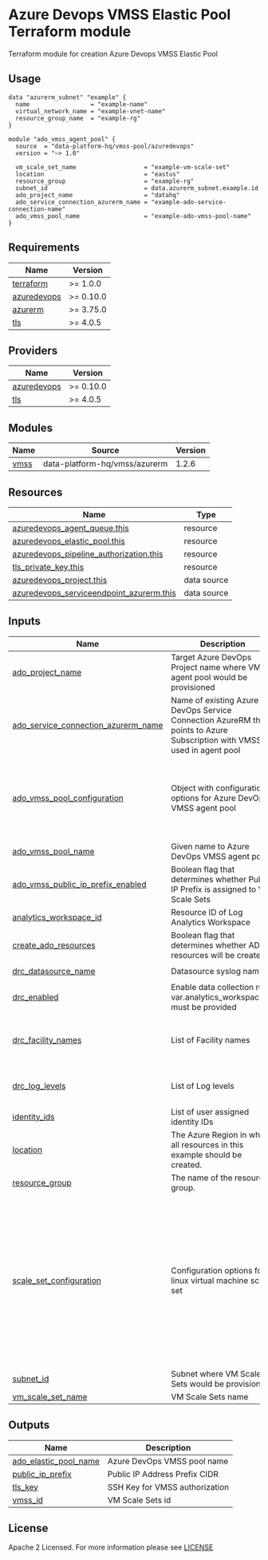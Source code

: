 # Azure Devops VMSS Elastic Pool Terraform module
Terraform module for creation Azure Devops VMSS Elastic Pool

## Usage
```hcl
data "azurerm_subnet" "example" {
  name                 = "example-name"
  virtual_network_name = "example-vnet-name"
  resource_group_name  = "example-rg"
}

module "ado_vmss_agent_pool" {
  source  = "data-platform-hq/vmss-pool/azuredevops"
  version = "~> 1.0"

  vm_scale_set_name                   = "example-vm-scale-set"
  location                            = "eastus"
  resource_group                      = "example-rg"
  subnet_id                           = data.azurerm_subnet.example.id
  ado_project_name                    = "datahq"
  ado_service_connection_azurerm_name = "example-ado-service-connection-name"
  ado_vmss_pool_name                  = "example-ado-vmss-pool-name"
}
```
<!-- BEGIN_TF_DOCS -->
## Requirements

| Name | Version |
|------|---------|
| <a name="requirement_terraform"></a> [terraform](#requirement\_terraform) | >= 1.0.0 |
| <a name="requirement_azuredevops"></a> [azuredevops](#requirement\_azuredevops) | >= 0.10.0 |
| <a name="requirement_azurerm"></a> [azurerm](#requirement\_azurerm) | >= 3.75.0 |
| <a name="requirement_tls"></a> [tls](#requirement\_tls) | >= 4.0.5 |

## Providers

| Name | Version |
|------|---------|
| <a name="provider_azuredevops"></a> [azuredevops](#provider\_azuredevops) | >= 0.10.0 |
| <a name="provider_tls"></a> [tls](#provider\_tls) | >= 4.0.5 |

## Modules

| Name | Source | Version |
|------|--------|---------|
| <a name="module_vmss"></a> [vmss](#module\_vmss) | data-platform-hq/vmss/azurerm | 1.2.6 |

## Resources

| Name | Type |
|------|------|
| [azuredevops_agent_queue.this](https://registry.terraform.io/providers/microsoft/azuredevops/latest/docs/resources/agent_queue) | resource |
| [azuredevops_elastic_pool.this](https://registry.terraform.io/providers/microsoft/azuredevops/latest/docs/resources/elastic_pool) | resource |
| [azuredevops_pipeline_authorization.this](https://registry.terraform.io/providers/microsoft/azuredevops/latest/docs/resources/pipeline_authorization) | resource |
| [tls_private_key.this](https://registry.terraform.io/providers/hashicorp/tls/latest/docs/resources/private_key) | resource |
| [azuredevops_project.this](https://registry.terraform.io/providers/microsoft/azuredevops/latest/docs/data-sources/project) | data source |
| [azuredevops_serviceendpoint_azurerm.this](https://registry.terraform.io/providers/microsoft/azuredevops/latest/docs/data-sources/serviceendpoint_azurerm) | data source |

## Inputs

| Name | Description | Type | Default | Required |
|------|-------------|------|---------|:--------:|
| <a name="input_ado_project_name"></a> [ado\_project\_name](#input\_ado\_project\_name) | Target Azure DevOps Project name where VMSS agent pool would be provisioned | `string` | n/a | yes |
| <a name="input_ado_service_connection_azurerm_name"></a> [ado\_service\_connection\_azurerm\_name](#input\_ado\_service\_connection\_azurerm\_name) | Name of existing Azure DevOps Service Connection AzureRM that points to Azure Subscription with VMSS used in agent pool | `string` | n/a | yes |
| <a name="input_ado_vmss_pool_configuration"></a> [ado\_vmss\_pool\_configuration](#input\_ado\_vmss\_pool\_configuration) | Object with configuration options for Azure DevOps VMSS agent pool | <pre>object({<br>    desired_idle           = optional(number, 0)<br>    max_capacity           = optional(number, 3)<br>    time_to_live_minutes   = optional(number, 30)<br>    recycle_after_each_use = optional(bool, false)<br>  })</pre> | `{}` | no |
| <a name="input_ado_vmss_pool_name"></a> [ado\_vmss\_pool\_name](#input\_ado\_vmss\_pool\_name) | Given name to Azure DevOps VMSS agent pool | `string` | n/a | yes |
| <a name="input_ado_vmss_public_ip_prefix_enabled"></a> [ado\_vmss\_public\_ip\_prefix\_enabled](#input\_ado\_vmss\_public\_ip\_prefix\_enabled) | Boolean flag that determines whether Public IP Prefix is assigned to VM Scale Sets | `bool` | `true` | no |
| <a name="input_analytics_workspace_id"></a> [analytics\_workspace\_id](#input\_analytics\_workspace\_id) | Resource ID of Log Analytics Workspace | `string` | `null` | no |
| <a name="input_create_ado_resources"></a> [create\_ado\_resources](#input\_create\_ado\_resources) | Boolean flag that determines whether ADO resources will be created | `bool` | `true` | no |
| <a name="input_drc_datasource_name"></a> [drc\_datasource\_name](#input\_drc\_datasource\_name) | Datasource syslog name | `string` | `"datasource-syslog"` | no |
| <a name="input_drc_enabled"></a> [drc\_enabled](#input\_drc\_enabled) | Enable data collection rule. var.analytics\_workspace\_id must be provided | `bool` | `false` | no |
| <a name="input_drc_facility_names"></a> [drc\_facility\_names](#input\_drc\_facility\_names) | List of Facility names | `list(string)` | <pre>[<br>  "daemon",<br>  "syslog",<br>  "user"<br>]</pre> | no |
| <a name="input_drc_log_levels"></a> [drc\_log\_levels](#input\_drc\_log\_levels) | List of Log levels | `list(string)` | <pre>[<br>  "Debug"<br>]</pre> | no |
| <a name="input_identity_ids"></a> [identity\_ids](#input\_identity\_ids) | List of user assigned identity IDs | `list(string)` | `null` | no |
| <a name="input_location"></a> [location](#input\_location) | The Azure Region in which all resources in this example should be created. | `string` | n/a | yes |
| <a name="input_resource_group"></a> [resource\_group](#input\_resource\_group) | The name of the resource group. | `string` | n/a | yes |
| <a name="input_scale_set_configuration"></a> [scale\_set\_configuration](#input\_scale\_set\_configuration) | Configuration options for linux virtual machine scale set | <pre>object({<br>    sku                             = optional(string)<br>    instances                       = optional(string)<br>    admin_username                  = optional(string)<br>    admin_password                  = optional(string)<br>    disable_password_authentication = optional(bool)<br>    priority                        = optional(string)<br>    overprovision                   = optional(bool)<br>    single_placement_group          = optional(bool)<br>    upgrade_mode                    = optional(string)<br>    enable_ip_forwarding_interface  = optional(bool)<br>    domain_name_label               = optional(string)<br>    lb_backend_address_pool_ids     = optional(list(string))<br>  })</pre> | <pre>{<br>  "instances": "0"<br>}</pre> | no |
| <a name="input_subnet_id"></a> [subnet\_id](#input\_subnet\_id) | Subnet where VM Scale Sets would be provisioned | `string` | n/a | yes |
| <a name="input_vm_scale_set_name"></a> [vm\_scale\_set\_name](#input\_vm\_scale\_set\_name) | VM Scale Sets name | `string` | n/a | yes |

## Outputs

| Name | Description |
|------|-------------|
| <a name="output_ado_elastic_pool_name"></a> [ado\_elastic\_pool\_name](#output\_ado\_elastic\_pool\_name) | Azure DevOps VMSS pool name |
| <a name="output_public_ip_prefix"></a> [public\_ip\_prefix](#output\_public\_ip\_prefix) | Public IP Address Prefix CIDR |
| <a name="output_tls_key"></a> [tls\_key](#output\_tls\_key) | SSH Key for VMSS authorization |
| <a name="output_vmss_id"></a> [vmss\_id](#output\_vmss\_id) | VM Scale Sets id |
<!-- END_TF_DOCS -->

## License

Apache 2 Licensed. For more information please see [LICENSE](https://github.com/data-platform-hq/terraform-azuredevops-vmss-pool/tree/master/LICENSE)
